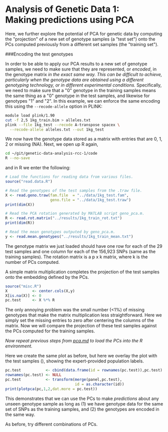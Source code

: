 # Analysis of Genetic Data 1:<br>Making predictions using PCA

Here, we further explore fhe potential of PCA for genetic data by
computing the "projection" of a new set of genotype samples (a "test
set") onto the PCs computed previously from a different set samples
(the "training set").

###Encoding the test genotypes

In order to be able to apply our PCA results to a new set of genotype
samples, we need to make sure that they are represented, or *encoded*,
in the genotype matrix *in the exact same way.* *This can be difficult
to achieve, particularly when the genotype data are obtained using a
different genotyping technology, or in different experimental
conditions.* Specifically, we need to make sure that a "0" genotype in
the training samples means the same thing as a "0" genotype in the
test samples, and likewise for genotypes "1" and "2". In this example,
we can enforce the same encoding this using the `--recode-allele`
option in PLINK:

```bash
module load plink/1.90
cut -f 2,5 1kg_train.bim > alleles.txt
plink --file 1kg_test --recode A-transpose spacex \
  --recode-allele alleles.txt --out 1kg_test
```

We now have the genotype data stored as a matrix with entries that are
0, 1, 2 or missing (NA). Next, we open up R again,

```bash
cd ~/git/genetic-data-analysis-rcc-1/code
R --no-save
```

and in R we enter the following:

```R
# Load the functions for reading data from various files.
source("read.data.R")

# Read the genotypes of the test samples from the .traw file. 
X <- read.geno.traw(fam.file  = "../data/1kg_test.fam",
                    geno.file = "../data/1kg_test.traw")
print(dim(X))

# Read the PCA rotation generated by MATLAB script geno_pca.m.
R <- read.rot.matrix("../results/1kg_train_rot.txt")
print(dim(R))

# Read the mean genotypes outputed by geno_pca.m.
y <- read.mean.genotypes("../results/1kg_train_mean.txt")
```

The genotype matrix we just loaded should have one row for each of the
29 test samples and one column for each of the 156,923 SNPs (same as
the training samples). The rotation matrix is a p x k matrix, where k
is the number of PCs computed.

A simple matrix multiplication completes the projection of the test
samples onto the embedding defined by the PCs.

```R
source("misc.R")
X           <- center.cols(X,y)
X[is.na(X)] <- 0
pc.test     <- X %*% R
```

The only annoying problem was the small number (<1%) of missing
genotypes that make the matrix multiplication less straightforward.
Here we simply set the missing entries to zero after centering the
columns of the matrix. Now we will compare the projection of these
test samples against the PCs computed for the training samples.

*Now repeat previous steps from [pca.md](pca.md) to load the PCs into
the R environment.*

Here we create the same plot as before, but here we overlay the plot
with the test samples (), showing the expert-provided population
labels. 

```R
pc.test           <- cbind(data.frame(id = rownames(pc.test)),pc.test)
rownames(pc.test) <- NULL
pc.test           <- transform(merge(panel,pc.test),
                               id = as.character(id))
print(plotpca(pc,1,2,dat.more = pc.test))
```

This demonstrates that we can use the PCs to make *predictions* about
any unseen genotype sample as long as (1) we have genotype data for
the same set of SNPs as the training samples, and (2) the genotypes
are encoded in the same way.

As before, try different combinations of PCs.
